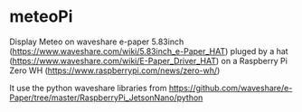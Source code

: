 # meteoPi

Display Meteo on waveshare e-paper 5.83inch (https://www.waveshare.com/wiki/5.83inch_e-Paper_HAT) pluged by a hat (https://www.waveshare.com/wiki/E-Paper_Driver_HAT) on a Raspberry Pi Zero WH (https://www.raspberrypi.com/news/zero-wh/)

It use the python waveshare libraries from https://github.com/waveshare/e-Paper/tree/master/RaspberryPi_JetsonNano/python



